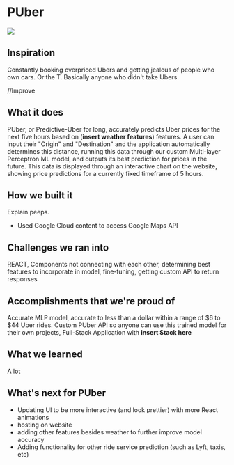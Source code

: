 # PUber
![](https://techcrunch.com/wp-content/uploads/2019/06/Uber-Eats-App-Merge.png)

## Inspiration
Constantly booking overpriced Ubers and getting jealous of people who own cars. Or the T. Basically anyone who didn't take Ubers.

//Improve

## What it does
PUber, or Predictive-Uber for long, accurately predicts Uber prices for the next five hours based on (**insert weather features**) features. A user can input their "Origin" and "Destination" and the application automatically determines this distance, running this data through our custom Multi-layer Perceptron ML model, and outputs its best prediction for prices in the future. This data is displayed through an interactive chart on the website, showing price predictions for a currently fixed timeframe of 5 hours. 

## How we built it
Explain peeps.

- Used Google Cloud content to access Google Maps API


## Challenges we ran into
REACT, Components not connecting with each other, determining best features to incorporate in model, fine-tuning, getting custom API to return responses
## Accomplishments that we're proud of
Accurate MLP model, accurate to less than a dollar within a range of $6 to $44 Uber rides. Custom PUber API so anyone can use this trained model for their own projects, Full-Stack Application with **insert Stack here**
## What we learned
A lot
## What's next for PUber
- Updating UI to be more interactive (and look prettier) with more React animations
- hosting on website
- adding other features besides weather to further improve model accuracy
- Adding functionality for other ride service prediction (such as Lyft, taxis, etc)

